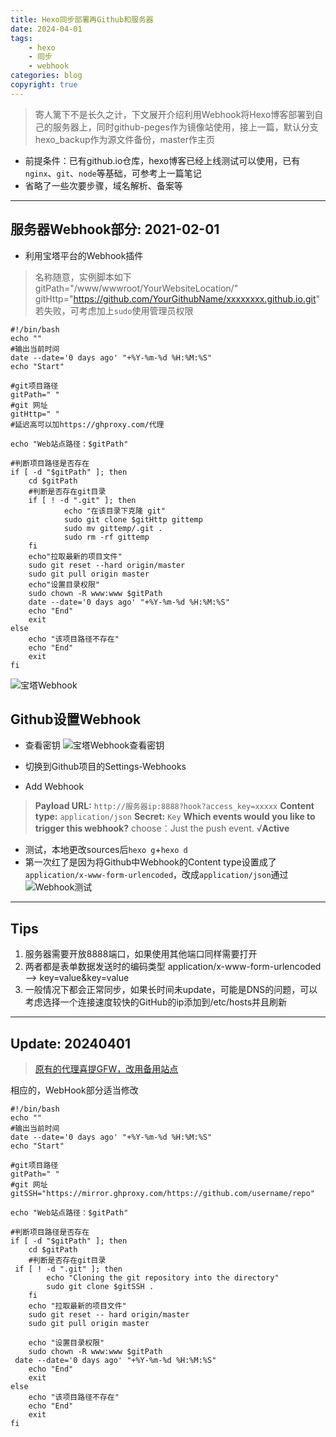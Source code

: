 ```yaml
---
title: Hexo同步部署再Github和服务器
date: 2024-04-01
tags: 
    - hexo
    - 同步
    - webhook
categories: blog
copyright: true
---
```



> 寄人篱下不是长久之计，下文展开介绍利用Webhook将Hexo博客部署到自己的服务器上，同时github-peges作为镜像站使用，接上一篇，默认分支hexo_backup作为源文件备份，master作主页

<!--more-->

- 前提条件：已有github.io仓库，hexo博客已经上线测试可以使用，已有`nginx`、`git`、`node`等基础，可参考上一篇笔记
- 省略了一些次要步骤，域名解析、备案等

----

## 服务器Webhook部分: 2021-02-01

- 利用宝塔平台的Webhook插件

> 名称随意，实例脚本如下
> gitPath="/www/wwwroot/YourWebsiteLocation/"
> gitHttp="<https://github.com/YourGithubName/xxxxxxxx.github.io.git>"
> 若失败，可考虑加上`sudo`使用管理员权限

``` shell
#!/bin/bash
echo ""
#输出当前时间
date --date='0 days ago' "+%Y-%m-%d %H:%M:%S"
echo "Start"
    
#git项目路径
gitPath=" "
#git 网址
gitHttp=" "
#延迟高可以加https://ghproxy.com/代理

echo "Web站点路径：$gitPath"
     
#判断项目路径是否存在
if [ -d "$gitPath" ]; then
    cd $gitPath
    #判断是否存在git目录
    if [ ! -d ".git" ]; then
            echo "在该目录下克隆 git"
            sudo git clone $gitHttp gittemp
            sudo mv gittemp/.git .
            sudo rm -rf gittemp
    fi
    echo"拉取最新的项目文件"
    sudo git reset --hard origin/master
    sudo git pull origin master
    echo"设置目录权限"
    sudo chown -R www:www $gitPath
    date --date='0 days ago' "+%Y-%m-%d %H:%M:%S"
    echo "End"
    exit
else
    echo "该项目路径不存在"
    echo "End"
    exit
fi
```

![宝塔Webhook][1]

## Github设置Webhook

- 查看密钥
![宝塔Webhook查看密钥][2]

- 切换到Github项目的Settings-Webhooks

- Add Webhook

> **Payload URL:** `http://服务器ip:8888?hook?access_key=xxxxx`
> **Content type:** `application/json`
> **Secret:** `Key`
> **Which events would you like to trigger this webhook?**
> choose：Just the push event.
> √**Active**

- 测试，本地更改sources后`hexo g`+`hexo d`
- 第一次红了是因为将Github中Webhook的Content type设置成了`application/x-www-form-urlencoded`，改成`application/json`通过
![Webhook测试][3]

----

## Tips

1. 服务器需要开放8888端口，如果使用其他端口同样需要打开
2. 两者都是表单数据发送时的编码类型
    application/x-www-form-urlencoded --> key=value&key=value
3. 一般情况下都会正常同步，如果长时间未update，可能是DNS的问题，可以考虑选择一个连接速度较快的GitHub的ip添加到/etc/hosts并且刷新

----

## Update: 20240401

> [原有的代理喜提GFW，改用备用站点][4]

相应的，WebHook部分适当修改

``` shell
#!/bin/bash
echo ""
#输出当前时间
date --date='0 days ago' "+%Y-%m-%d %H:%M:%S"
echo "Start"

#git项目路径
gitPath=" "
#git 网址
gitSSH="https://mirror.ghproxy.com/https://github.com/username/repo"
 
echo "Web站点路径：$gitPath"
 
#判断项目路径是否存在
if [ -d "$gitPath" ]; then
    cd $gitPath
    #判断是否存在git目录
 if [ ! -d ".git" ]; then  
        echo "Cloning the git repository into the directory"  
        sudo git clone $gitSSH .  
    fi
    echo "拉取最新的项目文件"
    sudo git reset -- hard origin/master
    sudo git pull origin master
    
    echo "设置目录权限"
    sudo chown -R www:www $gitPath
 date --date='0 days ago' "+%Y-%m-%d %H:%M:%S"
    echo "End"
    exit
else
    echo "该项目路径不存在"
    echo "End"
    exit
fi
```

[1]: https://www.lingzhicheng.cn/usr/file/picture/Hexo_synchronization/Webhook01.png
[2]: https://www.lingzhicheng.cn/usr/file/picture/Hexo_synchronization/Webhook02.png
[3]: https://www.lingzhicheng.cn/usr/file/picture/Hexo_synchronization/Webhook03.png
[4]: https://mirror.ghproxy.com/
